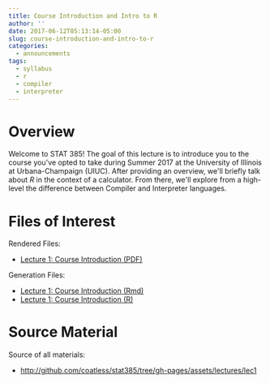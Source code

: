 ```yaml
---
title: Course Introduction and Intro to R
author: ''
date: 2017-06-12T05:13:14-05:00
slug: course-introduction-and-intro-to-r
categories:
  - announcements
tags:
  - syllabus
  - r
  - compiler
  - interpreter
---
```


# Overview

Welcome to STAT 385! The goal of this lecture is to introduce you to the course 
you've opted to take during Summer 2017 at the University of Illinois at Urbana-Champaign (UIUC).
After providing an overview, we'll briefly talk about _R_ in the context of
a calculator. From there, we'll explore from a high-level the difference 
between Compiler and Interpreter languages.

# Files of Interest 

Rendered Files:

* [Lecture 1: Course Introduction (PDF)](/assets/lectures/lec01/lec01_course_intro.pdf)

Generation Files:

* [Lecture 1: Course Introduction (Rmd)](/assets/lectures/lec01/lec01_course_intro.pdf)
* [Lecture 1: Course Introduction (R)](/assets/lectures/lec01/r_lec1_course_introduction.R)

# Source Material

Source of all materials: 

* <http://github.com/coatless/stat385/tree/gh-pages/assets/lectures/lec1>
